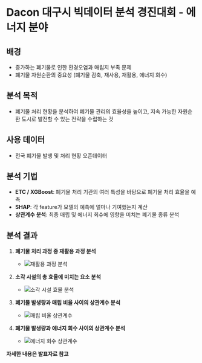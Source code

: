 # Dacon 대구시 빅데이터 분석 경진대회 - 에너지 분야

## 배경
- 증가하는 폐기물로 인한 환경오염과 매립지 부족 문제
- 폐기물 자원순환의 중요성 (폐기물 감축, 재사용, 재활용, 에너지 회수)

## 분석 목적
- 폐기물 처리 현황을 분석하여 폐기물 관리의 효율성을 높이고, 지속 가능한 자원순환 도시로 발전할 수 있는 전략을 수립하는 것

## 사용 데이터
- 전국 폐기물 발생 및 처리 현황 오픈데이터

## 분석 기법
- **ETC / XGBoost**: 폐기물 처리 기관의 여러 특성을 바탕으로 폐기물 처리 효율을 예측
- **SHAP**: 각 feature가 모델의 예측에 얼마나 기여했는지 계산
- **상관계수 분석**: 최종 매립 및 에너지 회수에 영향을 미치는 폐기물 종류 분석

## 분석 결과
1. **폐기물 처리 과정 중 재활용 과정 분석**
    - ![재활용 과정 분석](https://github.com/user-attachments/assets/93b919a5-1dee-4ddb-91d0-7672ca8320b9)

2. **소각 시설의 총 효율에 미치는 요소 분석**
    - ![소각 시설 효율 분석](https://github.com/user-attachments/assets/9f3abdbb-5d87-4c49-97c3-c7c51b4434eb)

3. **폐기물 발생량과 매립 비율 사이의 상관계수 분석**
    - ![매립 비율 상관계수](https://github.com/user-attachments/assets/f4cb9b41-fbdc-4022-975b-f5eacf3d2b2f)

4. **폐기물 발생량과 에너지 회수 사이의 상관계수 분석**
    - ![에너지 회수 상관계수](https://github.com/user-attachments/assets/82eab06b-c619-4e2b-94b7-a4b5ee16c7f1)

**자세한 내용은 발표자료 참고**
